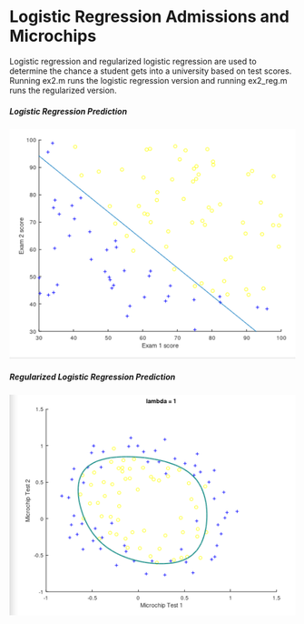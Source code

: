 # Logistic Regression Admissions and Microchips
 Logistic regression and regularized logistic regression are used to determine the chance a student gets into a university based on test scores. Running ex2.m runs the logistic regression version and running ex2_reg.m runs the regularized version.

##### Logistic Regression Prediction
![Logistic Regression Prediction](LR.PNG)
##### Regularized Logistic Regression Prediction
![Regularized Logistic Regression Prediction](LRR.PNG)